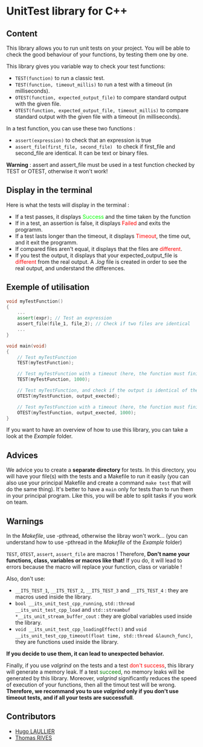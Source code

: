 # UnitTest library for C++

## Content
This library allows you to run unit tests on your project. You will be able to check the good behaviour of your functions, by testing them one by one. 

This library gives you variable way to check your test functions:
- `TEST(function)` to run a classic test.
- `TEST(function, timeout_millis)` to run a test with a timeout (in milliseconds).
- `OTEST(function, expected_output_file)` to compare standard output with the given file.
- `OTEST(function, expected_output_file, timeout_millis)` to compare standard output with the given file with a timeout (in milliseconds).
  
In a test function, you can use these two functions :
- `assert(expression)` to check that an expression is true
- `assert_file(first_file, second_file) ` to check if first_file and second_file are identical. It can be text or binary files.

**Warning** : assert and assert_file must be used in a test function checked by TEST or OTEST, otherwise it won't work!

## Display in the terminal
Here is what the tests will display in the terminal :
- If a test passes, it displays <span style="color: rgb(0,255,0)">Success</span> and the time taken by the function
- If in a test, an assertion is false, it displays <span style="color: rgb(255,0 ,0)">Failed</span> and exits the programm. 
- If a test lasts longer than the timeout, it displays <span style="color: rgb(255,0 ,0)">Timeout</span>, the time out, and it exit the programm.
- If compared files aren't equal, it displays that the files are <span style="color: rgb(255,0 ,0)">different</span>. 
- If you test the output, it displays that your expected_output_file is <span style="color: rgb(255,0 ,0)">different</span> from the real output. A *.log* file is created in order to see the real output, and understand the differences.


## Exemple of utilisation

```cpp
void myTestFunction()
{
    ...
    assert(expr); // Test an expression
    assert_file(file_1, file_2); // Check if two files are identical
    ...
}

void main(void)
{
    // Test myTestFunction
    TEST(myTestFunction);

    // Test myTestFunction with a timeout (here, the function must finish in 1 second maximum)
    TEST(myTestFunction, 1000); 

    // Test myTestFunction, and check if the output is identical of the output_expected file
    OTEST(myTestFunction, output_exected);

    // Test myTestFunction with a timeout (here, the function must finish in 1 second maximum), and check if the output is identical of the output_expected file
    OTEST(myTestFunction, output_exected, 1000); 
}
```
If you want to have an overview of how to use this library, you can take a look at the *Example* folder.

## Advices

We advice you to create a **separate directory** for tests. In this directory, you will have your file(s) with the tests and a Makefile to run it easily (you can also use your principal Makefile and create a command `make test` that will do the same thing). It's better to have a `main` only for tests than to run them in your principal program. Like this, you will be able to split tasks if you work on team.

## Warnings

In the *Makefile*, use -pthread, otherwise the libray won't work... (you can understand how to use -pthread in the *Makefile* of the *Example* folder)

`TEST`, `OTEST`, `assert`, `assert_file` are macros ! Therefore, **Don't name your functions, class, variables or macros like that!** If you do, it will lead to errors because the macro will replace your function, class or variable !

Also, don't use:
- `__ITS_TEST_1`, `__ITS_TEST_2`, `__ITS_TEST_3` and `__ITS_TEST_4` : they are macros used inside the library.
- `bool __its_unit_test_cpp_running`, `std::thread __its_unit_test_cpp_load` and `std::streambuf *__its_unit_stream_buffer_cout` : they are global variables used inside the library.
- `void __its_unit_test_cpp_loadingEffect()` and `void __its_unit_test_cpp_timeout(float time, std::thread &launch_func)`, they are functions used inside the library.

**If you decide to use them, it can lead to unexpected behavior.**

Finally, if you use *valgrind* on the tests and a test <span style="color: red">don't success</span>, this library will generate a memory leak. If a test <span style="color: green">succeed</span>, no memory leaks will be generated by this library. Moreover, *valgrind* significantly reduces the speed of execution of your functions, then all the timout test will be wrong. **Therefore, we recommand you to use *valgrind* only if you don't use timeout tests, and if all your tests are successfull**.

## Contributors
- [Hugo LAULLIER](https://github.com/HugoLaullier)
- [Thomas RIVES](https://github.com/ThomasRives)

